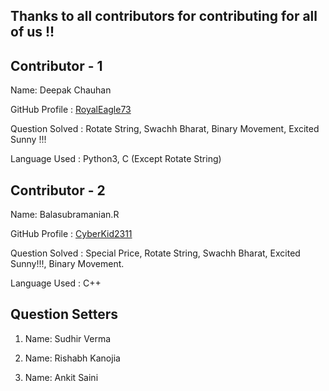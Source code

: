 ## Thanks to all contributors for contributing for all of us !!

## Contributor - 1

  Name: Deepak Chauhan

  GitHub Profile : [RoyalEagle73](https://Github.com/RoyalEagle73)

  Question Solved : Rotate String, Swachh Bharat, Binary Movement, Excited Sunny !!!

  Language Used : Python3, C (Except Rotate String)


## Contributor - 2

  Name: Balasubramanian.R
  
  GitHub Profile : [CyberKid2311](https://github.com/Cyberkid2311)
  
  Question Solved : Special Price, Rotate String, Swachh Bharat, Excited Sunny!!!, Binary Movement.
  
  Language Used : C++
  
 
 ## Question Setters
 
  1. Name: Sudhir Verma
  
  2. Name: Rishabh Kanojia
  
  3. Name: Ankit Saini
